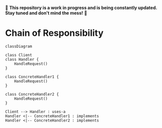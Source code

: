 🚧 **This repository is a work in progress and is being constantly updated. Stay tuned and don't mind the mess!** 🚧

# Chain of Responsibility

```mermaid
classDiagram

class Client
class Handler {
    HandleRequest()
}

class ConcreteHandler1 {
    HandleRequest()
}

class ConcreteHandler2 {
    HandleRequest()
}

Client --> Handler : uses-a
Handler <|-- ConcreteHandler1 : implements
Handler <|-- ConcreteHandler2 : implements
```
